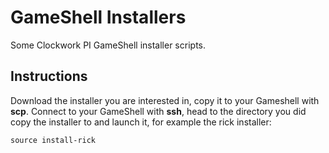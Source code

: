 # GameShell Installers

Some Clockwork PI GameShell installer scripts.

## Instructions

Download the installer you are interested in, copy it to your Gameshell 
with **scp**. Connect to your GameShell with **ssh**, head to the
directory you did copy the installer to and launch it, for example
the rick installer:
```
source install-rick
```

